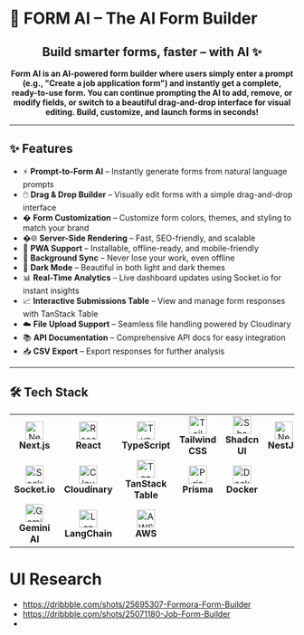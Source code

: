 # 📝 FORM AI – The AI Form Builder

<h2 align="center">Build smarter forms, faster – with AI ✨</h2>

<p align="center">
  <b>Form AI is an AI-powered form builder where users simply enter a prompt (e.g., "Create a job application form") and instantly get a complete, ready-to-use form. You can continue prompting the AI to add, remove, or modify fields, or switch to a beautiful drag-and-drop interface for visual editing. Build, customize, and launch forms in seconds!</b>
</p>

---

## ✨ Features

- ⚡ <b>Prompt-to-Form AI</b> – Instantly generate forms from natural language prompts
- 🖱️ <b>Drag & Drop Builder</b> – Visually edit forms with a simple drag-and-drop interface
- � <b>Form Customization</b> – Customize form colors, themes, and styling to match your brand
- �🌐 <b>Server-Side Rendering</b> – Fast, SEO-friendly, and scalable
- 📱 <b>PWA Support</b> – Installable, offline-ready, and mobile-friendly
- 🔄 <b>Background Sync</b> – Never lose your work, even offline
- 🌙 <b>Dark Mode</b> – Beautiful in both light and dark themes
- 📊 <b>Real-Time Analytics</b> – Live dashboard updates using Socket.io for instant insights
- 📈 <b>Interactive Submissions Table</b> – View and manage form responses with TanStack Table
- ☁️ <b>File Upload Support</b> – Seamless file handling powered by Cloudinary
- 📚 <b>API Documentation</b> – Comprehensive API docs for easy integration
- 📥 <b>CSV Export</b> – Export responses for further analysis

---

## 🛠️ Tech Stack

<table>
  <tr>
    <td align="center"><img src="https://cdn.jsdelivr.net/gh/devicons/devicon/icons/nextjs/nextjs-original.svg" height="32" alt="Next.js" /><br/><b>Next.js</b></td>
    <td align="center"><img src="https://cdn.jsdelivr.net/gh/devicons/devicon/icons/react/react-original.svg" height="32" alt="React" /><br/><b>React</b></td>
    <td align="center"><img src="https://cdn.jsdelivr.net/gh/devicons/devicon/icons/typescript/typescript-original.svg" height="32" alt="TypeScript" /><br/><b>TypeScript</b></td>
    <td align="center"><img src="https://cdn.jsdelivr.net/gh/devicons/devicon/icons/tailwindcss/tailwindcss-original.svg" height="32" alt="Tailwind CSS" /><br/><b>Tailwind CSS</b></td>
    <td align="center"><img src="https://raw.githubusercontent.com/shadcn/ui/main/apps/www/public/favicon.ico" height="32" alt="Shadcn UI" /><br/><b>Shadcn UI</b></td>
    <!-- <td align="center"><img src="https://raw.githubusercontent.com/simple-dnd/simple-dnd/main/logo.svg" height="32" alt="Simple DND" /><br/><b>Simple DND</b></td> -->
    <td align="center"><img src="https://cdn.jsdelivr.net/gh/devicons/devicon/icons/nestjs/nestjs-original.svg" height="32" alt="NestJS" /><br/><b>NestJS</b></td>
  </tr>
  <tr>
    <td align="center"><img src="https://cdn.jsdelivr.net/gh/devicons/devicon/icons/socketio/socketio-original.svg" height="32" alt="Socket.io" /><br/><b>Socket.io</b></td>
    <td align="center"><img src="https://res.cloudinary.com/cloudinary/image/upload/c_scale,w_32/v1/logo/for_white_bg/cloudinary_icon_for_white_bg.svg" height="32" alt="Cloudinary" /><br/><b>Cloudinary</b></td>
    <td align="center"><img src="https://raw.githubusercontent.com/TanStack/table/main/media/repo-header.png" height="32" alt="TanStack Table" /><br/><b>TanStack Table</b></td>
    <td align="center"><img src="https://cdn.jsdelivr.net/gh/devicons/devicon/icons/prisma/prisma-original.svg" height="32" alt="Prisma" /><br/><b>Prisma</b></td>
    <td align="center"><img src="https://cdn.jsdelivr.net/gh/devicons/devicon/icons/docker/docker-original.svg" height="32" alt="Docker" /><br/><b>Docker</b></td>
  </tr>
  <tr>
    <td align="center"><img src="https://brandlogos.net/wp-content/uploads/2025/03/gemini_icon-logo_brandlogos.net_bqzeu-512x512.png" height="32" alt="Gemini AI" /><br/><b>Gemini AI</b></td>
    <td align="center"><img src="https://avatars.githubusercontent.com/u/126733545?s=32&v=4" height="32" alt="LangChain" /><br/><b>LangChain</b></td>
    <td align="center"><img src="https://cdn.jsdelivr.net/gh/devicons/devicon/icons/amazonwebservices/amazonwebservices-original-wordmark.svg" height="32" alt="AWS" /><br/><b>AWS</b></td>
  </tr>
</table>

# UI Research
- https://dribbble.com/shots/25695307-Formora-Form-Builder
- https://dribbble.com/shots/25071180-Job-Form-Builder
- 